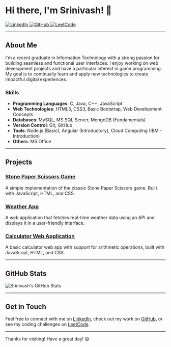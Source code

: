 # Hi there, I'm Srinivash! 👋

<a href="https://www.linkedin.com/in/srinivash-g-38a800271" target="_blank">
  <img src="https://img.shields.io/badge/LinkedIn-38a800271-blue?style=flat-square&logo=linkedin" alt="LinkedIn">
</a>
<a href="https://github.com/Srini255" target="_blank">
  <img src="https://img.shields.io/badge/GitHub-Srini255-181717?style=flat-square&logo=github" alt="GitHub">
</a>
<a href="https://leetcode.com/u/srinitamil17" target="_blank">
  <img src="https://img.shields.io/badge/LeetCode-Srinitamil17-orange?style=flat-square&logo=leetcode" alt="LeetCode">
</a>

---

## About Me

I'm a recent graduate in Information Technology with a strong passion for building seamless and functional user interfaces. I enjoy working on web development projects and have a particular interest in game programming. My goal is to continually learn and apply new technologies to create impactful digital experiences.

### Skills

- **Programming Languages**: C, Java, C++, JavaScript
- **Web Technologies**: HTML5, CSS3, Basic Bootstrap, Web Development Concepts
- **Databases**: MySQL, MS SQL Server, MongoDB (Fundamentals)
- **Version Control**: Git, GitHub
- **Tools**: Node.js (Basic), Angular (Introductory), Cloud Computing (IBM - Introduction)
- **Others**: MS Office

---

## Projects

### [Stone Paper Scissors Game](https://github.com/Srini255/stone-paper-scissors-game)
A simple implementation of the classic Stone Paper Scissors game. Built with JavaScript, HTML, and CSS.

### [Weather App](https://github.com/Srini255/weather-app)
A web application that fetches real-time weather data using an API and displays it in a user-friendly interface.

### [Calculator Web Application](https://github.com/Srini255/calculator-web-app)
A basic calculator web app with support for arithmetic operations, built with JavaScript, HTML, and CSS.

---

## GitHub Stats

![Srinivash's GitHub Stats](https://github-readme-stats.vercel.app/api?username=Srini255&show_icons=true&theme=radical)

---

## Get in Touch

Feel free to connect with me on [LinkedIn](https://www.linkedin.com/in/srinivash-g-38a800271), check out my work on [GitHub](https://github.com/Srini255), or see my coding challenges on [LeetCode](https://leetcode.com/u/srinitamil17).

---

Thanks for visiting! Have a great day! 😄
